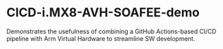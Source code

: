 # CICD-i.MX8-AVH-SOAFEE-demo
Demonstrates the usefulness of combining a GitHub Actions-based CI/CD pipeline with Arm Virtual Hardware to streamline SW development.
